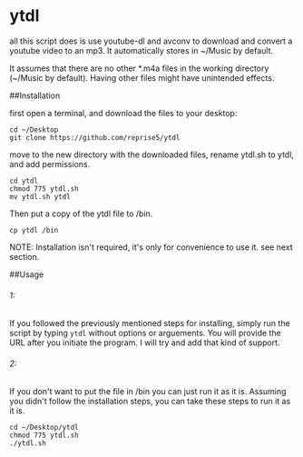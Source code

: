 # ytdl

all this script does is use youtube-dl and avconv to download and convert a youtube video to an mp3.  It automatically stores in ~/Music by default. 

It assumes that there are no other *.m4a files in the working directory (~/Music by default).  Having other files might have unintended effects.


##Installation

first open a terminal, and download the files to your desktop:
```
cd ~/Desktop
git clone https://github.com/reprise5/ytdl 
```
move to the new directory with the downloaded files, rename ytdl.sh to ytdl, and add permissions.
```
cd ytdl
chmod 775 ytdl.sh
mv ytdl.sh ytdl
```
Then put a copy of the ytdl file to /bin.
```
cp ytdl /bin
```
NOTE: Installation isn't required, it's only for convenience to use it.  see next section.

##Usage
###### 1:
If you followed the previously mentioned steps for installing, simply run the script by typing `ytdl` without options or arguements.  You will provide the URL after you initiate the program.  I will try and add that kind of support.

###### 2:
If you don't want to put the file in /bin you can just run it as it is.
Assuming you didn't follow the installation steps, you can take these steps to run it as it is.
```
cd ~/Desktop/ytdl
chmod 775 ytdl.sh
./ytdl.sh
```







